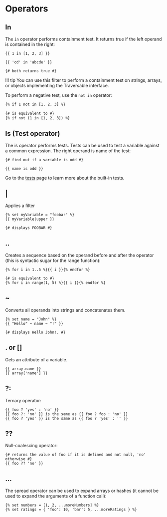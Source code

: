# Operators

## In

The `in` operator performs containment test. It returns true if the left operand is contained in the right:

``` twig
{{ 1 in [1, 2, 3] }}

{{ 'cd' in 'abcde' }}

{# both returns true #}

```

!!! tip
    You can use this filter to perform a containment test on strings, arrays, or objects implementing the Traversable interface.

To perform a negative test, use the `not in` operator:
``` html
{% if 1 not in [1, 2, 3] %}

{# is equivalent to #}
{% if not (1 in [1, 2, 3]) %}
```

## Is (Test operator)

The is operator performs tests. Tests can be used to test a variable against a common expression. The right operand is name of the test:

```
{# find out if a variable is odd #}

{{ name is odd }}
```

Go to the [tests](https://twig.symfony.com/doc/3.x/tests/index.html) page to learn more about the built-in tests.

## |
Applies a filter
```
{% set myVariable = "foobar" %}
{{ myVariable|upper }}

{# displays FOOBAR #}
```
## ..
Creates a sequence based on the operand before and after the operator (this is syntactic sugar for the range function):
```
{% for i in 1..5 %}{{ i }}{% endfor %}

{# is equivalent to #}
{% for i in range(1, 5) %}{{ i }}{% endfor %}
```

## ~
Converts all operands into strings and concatenates them.
```
{% set name = "John" %}
{{ "Hello" ~ name ~ "!" }} 

{# displays Hello John!. #}
```

## . or []
Gets an attribute of a variable.
```
{{ array.name }} 
{{ array['name'] }} 
```

## ?:
Ternary operator:
```
{{ foo ? 'yes' : 'no' }}
{{ foo ?: 'no' }} is the same as {{ foo ? foo : 'no' }}
{{ foo ? 'yes' }} is the same as {{ foo ? 'yes' : '' }}
```

## ??
Null-coalescing operator:
```
{# returns the value of foo if it is defined and not null, 'no' otherwise #}
{{ foo ?? 'no' }}
```

## ...
The spread operator can be used to expand arrays or hashes (it cannot be used to expand the arguments of a function call):
```
{% set numbers = [1, 2, ...moreNumbers] %}
{% set ratings = { 'foo': 10, 'bar': 5, ...moreRatings } %}
```
